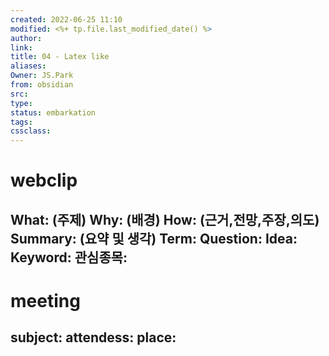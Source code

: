 ```yaml
---
created: 2022-06-25 11:10
modified: <%+ tp.file.last_modified_date() %>
author:
link:
title: 04 - Latex like
aliases: 
Owner: JS.Park
from: obsidian
src: 
type: 
status: embarkation
tags: 
cssclass: 
---
```

# webclip
What: (주제)
Why: (배경)
How: (근거,전망,주장,의도)
Summary: (요약 및 생각)
Term: 
Question: 
Idea: 
Keyword: 
관심종목: 
----
# meeting
subject: 
attendess: 
place: 
---
